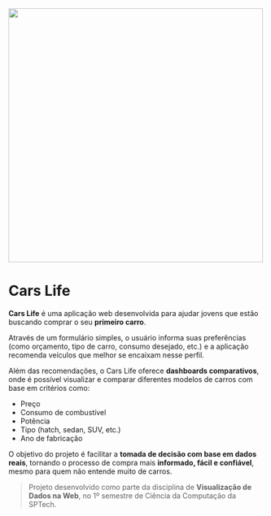 <img src="https://media.discordapp.net/attachments/1358600625859858664/1379795510000484372/Logo.pngex=68418a34&is=684038b4&hm=7af02e930393543388fb27e6959372b7654cd7fd23eff27821b95c34c76fc5aa&=&format=webp&quality=lossless" width="500px">

# Cars Life

**Cars Life** é uma aplicação web desenvolvida para ajudar jovens que estão buscando comprar o seu **primeiro carro**.

Através de um formulário simples, o usuário informa suas preferências (como orçamento, tipo de carro, consumo desejado, etc.) e a aplicação recomenda veículos que melhor se encaixam nesse perfil.  

Além das recomendações, o Cars Life oferece **dashboards comparativos**, onde é possível visualizar e comparar diferentes modelos de carros com base em critérios como:

- Preço
- Consumo de combustível
- Potência
- Tipo (hatch, sedan, SUV, etc.)
- Ano de fabricação

O objetivo do projeto é facilitar a **tomada de decisão com base em dados reais**, tornando o processo de compra mais **informado, fácil e confiável**, mesmo para quem não entende muito de carros.

> Projeto desenvolvido como parte da disciplina de **Visualização de Dados na Web**, no 1º semestre de Ciência da Computação da SPTech.
